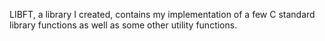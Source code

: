 LIBFT, a library I created, contains my implementation of a few C standard library functions as well as some other utility functions.

